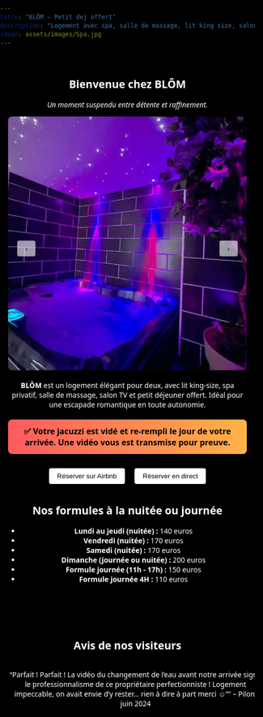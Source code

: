 ```yaml
---
title: "BLŌM – Petit dej offert"
description: "Logement avec spa, salle de massage, lit king size, salon TV, petit déjeuner inclus, et arrivée autonome."
image: assets/images/Spa.jpg
---
```


<style>
html, body {
  margin: 0;
  padding: 0;
  font-family: system-ui, sans-serif;
  background-color: black;
  color: white;
}
section {
  padding: 1rem;
  max-width: 800px;
  margin: auto;
  text-align: center;
}
img {
  max-width: 100%;
  height: auto;
  border-radius: 8px;
}
button {
  padding: 0.5rem 1rem;
  margin: 0.5rem;
  background: white;
  color: black;
  border: none;
  border-radius: 4px;
  cursor: pointer;
}
#image-slider {
  position: relative;
}
#image-slider img {
  width: 100%;
  max-height: 500px;
  object-fit: cover;
}
#image-slider button {
  position: absolute;
  top: 50%;
  transform: translateY(-50%);
  background: rgba(255, 255, 255, 0.6);
}
#prev {
  left: 10px;
}
#next {
  right: 10px;
}
.avis {
  overflow: hidden;
  max-width: 800px;
  margin: 2rem auto;
  padding: 1rem 0;
}
#avis-carousel {
  display: flex;
  transition: transform 0.5s ease;
}
.avis-item {
  flex: 0 0 100%;
  padding: 1rem;
}
</style>

<section>
  <h1>Bienvenue chez <strong>BLŌM</strong></h1>
  <p><em>Un moment suspendu entre détente et raffinement.</em></p>

  <div id="image-slider">
    <img id="slider-image" src="assets/images/Spa.jpg" alt="Image de BLŌM" />
    <button id="prev" onclick="changeImage(-1)">‹</button>
    <button id="next" onclick="changeImage(1)">›</button>
  </div>

  <p style="margin-top: 1rem;">
    <strong>BLŌM</strong> est un logement élégant pour deux, avec lit king-size, spa privatif, salle de massage, salon TV et petit déjeuner offert. Idéal pour une escapade romantique en toute autonomie.
  </p>

  <p style="background: linear-gradient(90deg, #ff5a5f, #ffb347); color: black; font-weight: bold; padding: 12px 16px; border-radius: 8px; font-size: 16px; text-align: center; margin: 20px 0;">
    ✅ Votre jacuzzi est vidé et re-rempli le jour de votre arrivée. Une vidéo vous est transmise pour preuve.
  </p>

  <div>
    <a href="https://airbnb.com" target="_blank"><button>Réserver sur Airbnb</button></a>
    <a href="https://wa.me/123456789" target="_blank"><button>Réserver en direct</button></a>
  </div>

  <h2>Nos formules à la nuitée ou journée</h2>
  <ul>
    <li><strong>Lundi au jeudi (nuitée) :</strong> 140 euros</li>
    <li><strong>Vendredi (nuitée) :</strong> 170 euros</li>
    <li><strong>Samedi (nuitée) :</strong> 170 euros</li>
    <li><strong>Dimanche (journée ou nuitée) :</strong> 200 euros</li>
    <li><strong>Formule journée (11h - 17h) :</strong> 150 euros</li>
    <li><strong>Formule journée 4H :</strong> 110 euros</li>
  </ul>
</section>

<section class="avis">
  <h2>Avis de nos visiteurs</h2>
  <div id="avis-carousel">
    <div class="avis-item">“Parfait ! Parfait ! La vidéo du changement de l’eau avant notre arrivée signe le professionnalisme de ce propriétaire perfectionniste ! Logement impeccable, on avait envie d’y rester... rien à dire à part merci ☺️”" – Pilon, juin 2024 </div>
    <div class="avis-item">“Séjour inoubliable, tout était impeccable.” – Karim</div>
    <div class="avis-item">“Le petit déjeuner au lit, un vrai plus !” – Sophie</div>
  </div>
</section>

<script>
const images = [
  "assets/images/femmemur.jpg",
  "assets/images/sceau.jpg",
  "assets/images/table.jpg",
];
let currentIndex = 0;
const sliderImage = document.getElementById("slider-image");

function showImage(index) {
  if (!sliderImage) return;
  sliderImage.src = images[index];
}

function changeImage(direction) {
  currentIndex = (currentIndex + direction + images.length) % images.length;
  showImage(currentIndex);
}
showImage(currentIndex);

// Carousel des avis
let avisIndex = 0;
const avisCarousel = document.getElementById("avis-carousel");

function nextAvis() {
  avisIndex = (avisIndex + 1) % 3;
  avisCarousel.style.transform = `translateX(-${avisIndex * 100}%)`;
}

setInterval(nextAvis, 4000);
</script>
